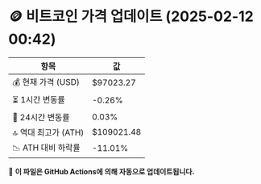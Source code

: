 # 🪙 비트코인 가격 업데이트 (2025-02-12 00:42)

| 항목                | 값 |
|--------------------|----------------|
| 💰 현재 가격 (USD) | $97023.27 |
| ⏳ 1시간 변동률    | -0.26% |
| 📆 24시간 변동률   | 0.03% |
| 🔝 역대 최고가 (ATH) | $109021.48 |
| 📉 ATH 대비 하락률 | -11.01% |

🔄 **이 파일은 GitHub Actions에 의해 자동으로 업데이트됩니다.**
